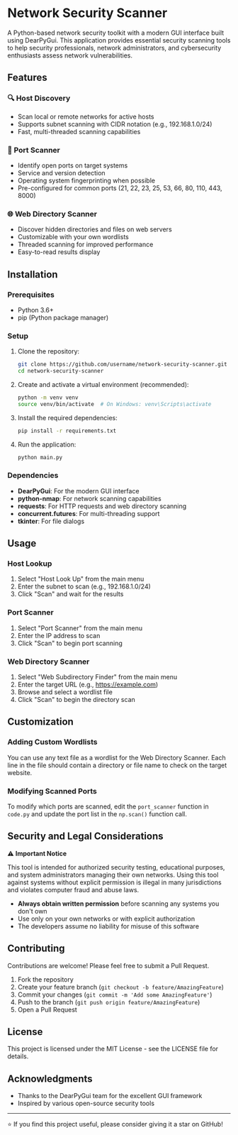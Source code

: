 # Network Security Scanner

A Python-based network security toolkit with a modern GUI interface built using DearPyGui. This application provides essential security scanning tools to help security professionals, network administrators, and cybersecurity enthusiasts assess network vulnerabilities.

## Features

### 🔍 Host Discovery
- Scan local or remote networks for active hosts
- Supports subnet scanning with CIDR notation (e.g., 192.168.1.0/24)
- Fast, multi-threaded scanning capabilities

### 🔌 Port Scanner
- Identify open ports on target systems
- Service and version detection
- Operating system fingerprinting when possible
- Pre-configured for common ports (21, 22, 23, 25, 53, 66, 80, 110, 443, 8000)

### 🌐 Web Directory Scanner
- Discover hidden directories and files on web servers
- Customizable with your own wordlists
- Threaded scanning for improved performance
- Easy-to-read results display



## Installation

### Prerequisites
- Python 3.6+
- pip (Python package manager)

### Setup

1. Clone the repository:
   ```bash
   git clone https://github.com/username/network-security-scanner.git
   cd network-security-scanner
   ```

2. Create and activate a virtual environment (recommended):
   ```bash
   python -m venv venv
   source venv/bin/activate  # On Windows: venv\Scripts\activate
   ```

3. Install the required dependencies:
   ```bash
   pip install -r requirements.txt
   ```

4. Run the application:
   ```bash
   python main.py
   ```

### Dependencies

- **DearPyGui**: For the modern GUI interface
- **python-nmap**: For network scanning capabilities
- **requests**: For HTTP requests and web directory scanning
- **concurrent.futures**: For multi-threading support
- **tkinter**: For file dialogs

## Usage

### Host Lookup
1. Select "Host Look Up" from the main menu
2. Enter the subnet to scan (e.g., 192.168.1.0/24)
3. Click "Scan" and wait for the results

### Port Scanner
1. Select "Port Scanner" from the main menu
2. Enter the IP address to scan
3. Click "Scan" to begin port scanning

### Web Directory Scanner
1. Select "Web Subdirectory Finder" from the main menu
2. Enter the target URL (e.g., https://example.com)
3. Browse and select a wordlist file
4. Click "Scan" to begin the directory scan

## Customization

### Adding Custom Wordlists
You can use any text file as a wordlist for the Web Directory Scanner. Each line in the file should contain a directory or file name to check on the target website.

### Modifying Scanned Ports
To modify which ports are scanned, edit the `port_scanner` function in `code.py` and update the port list in the `np.scan()` function call.

## Security and Legal Considerations

⚠️ **Important Notice**

This tool is intended for authorized security testing, educational purposes, and system administrators managing their own networks. Using this tool against systems without explicit permission is illegal in many jurisdictions and violates computer fraud and abuse laws.

- **Always obtain written permission** before scanning any systems you don't own
- Use only on your own networks or with explicit authorization
- The developers assume no liability for misuse of this software

## Contributing

Contributions are welcome! Please feel free to submit a Pull Request.

1. Fork the repository
2. Create your feature branch (`git checkout -b feature/AmazingFeature`)
3. Commit your changes (`git commit -m 'Add some AmazingFeature'`)
4. Push to the branch (`git push origin feature/AmazingFeature`)
5. Open a Pull Request

## License

This project is licensed under the MIT License - see the LICENSE file for details.

## Acknowledgments

- Thanks to the DearPyGui team for the excellent GUI framework
- Inspired by various open-source security tools

---

⭐ If you find this project useful, please consider giving it a star on GitHub!

